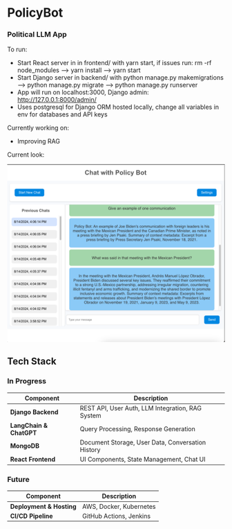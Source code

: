 # PolicyBot
### Political LLM App 

To run:
- Start React server in in frontend/ with yarn start, if issues run: rm -rf node_modules --> yarn install --> yarn start
- Start Django server in backend/ with python manage.py makemigrations --> python manage.py migrate --> python manage.py runserver
- App will run on localhost:3000, Django admin: http://127.0.0.1:8000/admin/
- Uses postgresql for Django ORM hosted locally, change all variables in env for databases and API keys

Currently working on:
- Improving RAG

Current look:

![alt text](chatpage.png)

## Tech Stack
### In Progress

| Component                | Description                                    |
|--------------------------|------------------------------------------------|
| **Django Backend**       | REST API, User Auth, LLM Integration, RAG System|
| **LangChain & ChatGPT**  | Query Processing, Response Generation          |
| **MongoDB**              | Document Storage, User Data, Conversation History|
| **React Frontend**       | UI Components, State Management, Chat UI       |


### Future

| Component                | Description                                    |
|--------------------------|------------------------------------------------|
| **Deployment & Hosting** | AWS, Docker, Kubernetes                        |
| **CI/CD Pipeline**       | GitHub Actions, Jenkins                        |



